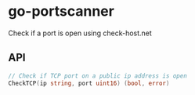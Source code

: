 # go-portscanner

Check if a port is open using check-host.net

## API

```go
// Check if TCP port on a public ip address is open
CheckTCP(ip string, port uint16) (bool, error)
```
